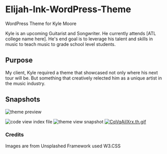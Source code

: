 # Elijah-Ink-WordPress-Theme
WordPress Theme for Kyle Moore

Kyle is an upcoming Guitarist and Songwriter. He currently attends [ATL college name here]. He's end goal is to leverage his talent and skills in music to teach music to grade school level students.

## Purpose
My client, Kyle required a theme that showcased not only where his next tour will be. But something that creatively relected him as a unique artist in the music industry. 

## Snapshots
![theme preview](https://preview.ibb.co/dD299F/kyle_Theme.png "Logo Title Text 1")

![code view index file](http://g.recordit.co/miAalYwAM8.gif)
![theme view snapshot](http://g.recordit.co/CqVqAiIXrx.gif)
[![CqVqAiIXrx.th.gif](https://gifyu.com/images/CqVqAiIXrx.th.gif)](https://gifyu.com/image/M2fu)



### Credits
Images are from Unsplashed
Framework used W3.CSS
